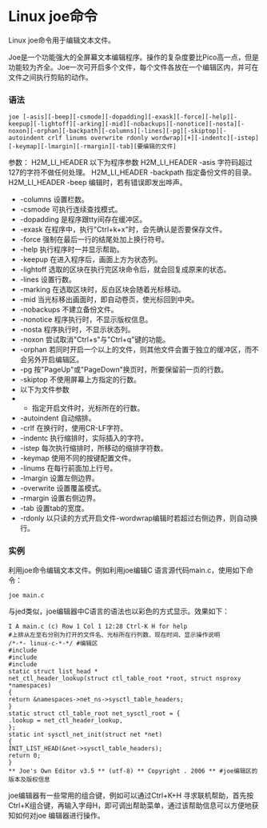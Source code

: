 # Linux joe命令

Linux joe命令用于编辑文本文件。

Joe是一个功能强大的全屏幕文本编辑程序。操作的复杂度要比Pico高一点，但是功能较为齐全。Joe一次可开启多个文件，每个文件各放在一个编辑区内，并可在文件之间执行剪贴的动作。

### 语法

    joe [-asis][-beep][-csmode][-dopadding][-exask][-force][-help][-keepup][-lightoff][-arking][-mid][-nobackups][-nonotice][-nosta][-noxon][-orphan][-backpath][-columns][-lines][-pg][-skiptop][-autoindent crlf linums overwrite rdonly wordwrap][+][-indentc][-istep][-keymap][-lmargin][-rmargin][-tab][要编辑的文件]

参数：
H2M_LI_HEADER 以下为程序参数
H2M_LI_HEADER -asis   字符码超过127的字符不做任何处理。
H2M_LI_HEADER -backpath   指定备份文件的目录。
H2M_LI_HEADER -beep   编辑时，若有错误即发出哗声。

- -columns   设置栏数。
- -csmode   可执行连续查找模式。
- -dopadding   是程序跟tty间存在缓冲区。
- -exask   在程序中，执行"Ctrl+k+x"时，会先确认是否要保存文件。
- -force   强制在最后一行的结尾处加上换行符号。
- -help   执行程序时一并显示帮助。
- -keepup   在进入程序后，画面上方为状态列。
- -lightoff   选取的区块在执行完区块命令后，就会回复成原来的状态。
- -lines   设置行数。
- -marking   在选取区块时，反白区块会随着光标移动。
- -mid   当光标移出画面时，即自动卷页，使光标回到中央。
- -nobackups   不建立备份文件。
- -nonotice   程序执行时，不显示版权信息。
- -nosta   程序执行时，不显示状态列。
- -noxon   尝试取消"Ctrl+s"与"Ctrl+q"键的功能。
- -orphan   若同时开启一个以上的文件，则其他文件会置于独立的缓冲区，而不会另外开启编辑区。
- -pg   按"PageUp"或"PageDown"换页时，所要保留前一页的行数。
- -skiptop   不使用屏幕上方指定的行数。
- 以下为文件参数
- +   指定开启文件时，光标所在的行数。
- -autoindent   自动缩排。
- -crlf   在换行时，使用CR-LF字符。
- -indentc   执行缩排时，实际插入的字符。
- -istep   每次执行缩排时，所移动的缩排字符数。
- -keymap   使用不同的按键配置文件。
- -linums   在每行前面加上行号。
- -lmargin   设置左侧边界。
- -overwrite   设置覆盖模式。
- -rmargin   设置右侧边界。
- -tab   设置tab的宽度。
- -rdonly   以只读的方式开启文件-wordwrap编辑时若超过右侧边界，则自动换行。

### 实例

利用joe命令编辑文本文件。例如利用joe编辑C 语言源代码main.c，使用如下命令：

    joe main.c
    

与jed类似，joe编辑器中C语言的语法也以彩色的方式显示。效果如下：

    I A main.c (c) Row 1 Col 1 12:28 Ctrl-K H for help  
    #上排从左至右分别为打开的文件名、光标所在行列数、现在时间、显示操作说明  
    /*-*- linux-c-*-*/ #编辑区  
    #include  
    #include  
    #include  
    static struct list_head *  
    net_ctl_header_lookup(struct ctl_table_root *root, struct nsproxy *namespaces)  
    {  
    return &namespaces->net_ns->sysctl_table_headers;  
    }  
    static struct ctl_table_root net_sysctl_root = {  
    .lookup = net_ctl_header_lookup,  
    };  
    static int sysctl_net_init(struct net *net)  
    {  
    INIT_LIST_HEAD(&net->sysctl_table_headers);  
    return 0;  
    }  
    ** Joe's Own Editor v3.5 ** (utf-8) ** Copyright . 2006 ** #joe编辑区的版本及版权信息 
    

joe编辑器有一些常用的组合键，例如可以通过Ctrl+K+H 寻求联机帮助，首先按Ctrl+K组合键，再输入字母H，即可调出帮助菜单，通过该帮助信息可以方便地获知如何对joe 编辑器进行操作。